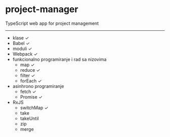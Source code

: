 # project-manager

TypeScript web app for project management

---

-   klase ✓
-   Babel ✓
-   moduli ✓
-   Webpack ✓
-   funkcionalno programiranje i rad sa nizovima
    -   map ✓
    -   reduce ✓
    -   filter ✓
    -   forEach ✓
-   asinhrono programiranje
    -   fetch ✓
    -   Promise ✓
-   RxJS
    -   switchMap ✓
    -   take
    -   takeUntil
    -   zip
    -   merge
